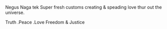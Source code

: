Negus Naga tek 
Super fresh customs creating & speading love thur out the universe.

Truth .Peace .Love Freedom & Justice
